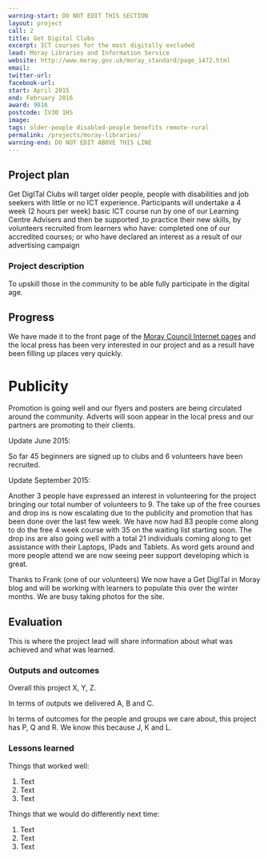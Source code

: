 ```yaml
---
warning-start: DO NOT EDIT THIS SECTION
layout: project
call: 2
title: Get Digital Clubs
excerpt: ICT courses for the most digitally excluded
lead: Moray Libraries and Information Service
website: http://www.moray.gov.uk/moray_standard/page_1472.html
email: 
twitter-url: 
facebook-url: 
start: April 2015
end: February 2016
award: 9816
postcode: IV30 1HS
image:
tags: older-people disabled-people benefits remote-rural
permalink: /projects/moray-libraries/
warning-end: DO NOT EDIT ABOVE THIS LINE
---
```


## Project plan
Get DigITal Clubs will target older people, people with disabilities and job seekers with little or no ICT experience. Participants will undertake a  4 week  (2 hours per week) basic ICT course run by one of our Learning Centre Advisers and then be supported ,to practice their new skills, by volunteers recruited from learners who have: completed one of our accredited courses; or who have declared an interest as a result of our advertising campaign

### Project description
To upskill those in the community to be able fully participate in the digital age.

## Progress
We have made it to the front page of the [Moray Council Internet pages](http://www.moray.gov.uk) and the local press has been very interested in our project and as a result have been filling up places very quickly.
# Publicity
Promotion is going well and our flyers and posters are being circulated around the community. Adverts will soon appear in the local press and our partners are promoting to their clients.

Update June 2015:

So far 45 beginners are signed up to clubs and 6 volunteers have been recruited. 

 Update September 2015:
 
 Another 3 people have expressed an interest in volunteering for the project bringing our total number of volunteers to 9. The take up of the free courses and drop ins is now escalating due to the publicity and promotion that has been done over the last few week. We have now had 83 people come along to do the free 4 week course with 35 on the waiting list starting soon. The drop ins are also going well with a total 21 individuals coming along to get assistance with their Laptops, IPads and Tablets. As word gets around and more people attend we are now seeing peer support developing which is great.

Thanks to Frank (one of our volunteers) We now have a Get DigITal in Moray blog and will be working with learners to populate this over the winter months. We are busy taking photos for the site.


## Evaluation

This is where the project lead will share information about what was achieved and what was learned.

### Outputs and outcomes

Overall this project X, Y, Z.

In terms of outputs we delivered A, B and C.

In terms of outcomes for the people and groups we care about, this project has P, Q and R. We know this because J, K and L.

### Lessons learned

Things that worked well:

1. Text
2. Text
3. Text

Things that we would do differently next time:

1. Text
2. Text
3. Text
